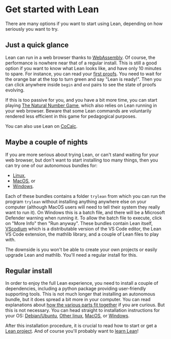 # Get started with Lean

There are many options if you want to start using Lean, depending on how
seriously you want to try.

## Just a quick glance

Lean can run in a web browser thanks to
[WebAssembly](https://en.wikipedia.org/wiki/WebAssembly). Of course,
the performance is nowhere near that of a regular install.
This is still a good option if you want to know what Lean looks
like, and have only 10 minutes to spare. For instance, you can read
your
[first proofs](https://leanprover-community.github.io/lean-web-editor/#url=https%3A%2F%2Fraw.githubusercontent.com%2Fleanprover-community%2Ftutorials%2Fmaster%2Fsrc%2Fexercises%2F00_first_proofs.lean).
You need to wait for the orange bar at the top to turn green and say
"Lean is ready!". Then you can click anywhere inside `begin` and `end`
pairs to see the state of proofs evolving.

If this is too passive for you, and you have a bit more time, you can start playing
[The Natural Number Game](http://wwwf.imperial.ac.uk/~buzzard/xena/natural_number_game/),
which also relies on Lean running in your web browser. Beware that some
Lean commands are voluntarily rendered less efficient in this game for
pedagogical purposes.

You can also use Lean on [CoCalc](https://cocalc.com/).

## Maybe a couple of nights

If you are more serious about trying Lean, or can't stand waiting for
your web browser, but don't want to start installing too many things,
then you can try one of our autonomous bundles for:
- [Linux](https://oleanstorage.azureedge.net/releases/bundles/trylean_linux.tar.gz),
- [MacOS](https://oleanstorage.azureedge.net/releases/bundles/trylean_darwin.tar.gz), or
- [Windows](https://oleanstorage.azureedge.net/releases/bundles/trylean_windows.zip).

Each of these bundles contains a folder `trylean` from which you can run
the program `trylean` without installing anything anywhere else on your
computer (although MacOS users will need to tell their system
they really want to run it). On Windows this is a batch file, and there will be a Microsoft 
Defender warning when running it. To allow the batch file to execute, click on "More Info" 
then "Run anyway". These bundles contain Lean itself,
[VScodium](https://vscodium.com/)
which is a distributable version of the VS Code editor, the Lean VS Code extension,
the mathlib library, and a couple of Lean files to play with.

The downside is you won't be able to create your own projects or easily
upgrade Lean and mathlib. You'll need a regular install for this.

## Regular install

In order to enjoy the full Lean experience, you need to install a couple
of dependencies, including a python package providing user-friendly
supporting tools. This is not much longer that installing an autonomous
bundle, but it does spread a bit more in your computer. You can read explanations
about [how the various parts fit together](toolchain.html) if you are
curious. But this is not necessary. You can head straight to
installation instructions for your OS:
[Debian/Ubuntu](install/debian.html),
[Other linux](install/linux.html),
[MacOS](install/macos.html), or
[Windows](install/windows.html).

After this installation procedure, it is crucial to read how to start or
get a [Lean project](install/project.html). And of course you'll
probably want to [learn Lean](learn.html)!
